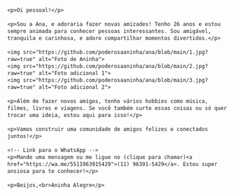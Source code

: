 <!DOCTYPE html>
<html lang="pt-br">
<head>
    <meta charset="UTF-8">
    <meta name="viewport" content="width=device-width, initial-scale=1.0">
    <title>Aninha Alegre</title>
</head>
<body>

    <p>Oi pessoal!</p>

    <p>Sou a Ana, e adoraria fazer novas amizades! Tenho 26 anos e estou sempre animada para conhecer pessoas interessantes. Sou amigável, tranquila e carinhosa, e adoro compartilhar momentos divertidos.</p>

    <img src="https://github.com/poderosaaninha/ana/blob/main/1.jpg?raw=true" alt="Foto de Aninha">
    <img src="https://github.com/poderosaaninha/ana/blob/main/2.jpg?raw=true" alt="Foto adicional 1">
    <img src="https://github.com/poderosaaninha/ana/blob/main/3.jpg?raw=true" alt="Foto adicional 2"> 
    
    <p>Além de fazer novos amigos, tenho vários hobbies como música, filmes, livros e viagens. Se você também curte essas coisas ou só quer trocar uma ideia, estou aqui para isso!</p>

    <p>Vamos construir uma comunidade de amigos felizes e conectados juntos!</p> 

    <!-- Link para o WhatsApp -->
    <p>Mande uma mensagem ou me ligue no (clique para chamar)<a href="https://wa.me/5511963915429">(11) 96391-5429</a>. Estou super ansiosa para te conhecer!</p>

    <p>Beijos,<br>Aninha Alegre</p>

</body>
</html>
